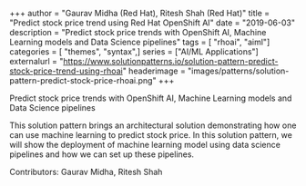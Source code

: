 +++
author = "Gaurav Midha (Red Hat), Ritesh Shah (Red Hat)"
title = "Predict stock price trend using Red Hat OpenShift AI"
date = "2019-06-03"
description = "Predict stock price trends with OpenShift AI, Machine Learning models and Data Science pipelines"
tags = [    "rhoai", "aiml"]
categories = [    "themes",    "syntax",]
series = ["AI/ML Applications"]
externalurl =  "https://www.solutionpatterns.io/solution-pattern-predict-stock-price-trend-using-rhoai"
headerimage = "images/patterns/solution-pattern-predict-stock-price-rhoai.png"
+++




Predict stock price trends with OpenShift AI, Machine Learning models and Data Science pipelines


<!--more-->
This solution pattern brings an architectural solution demonstrating how one can use machine learning to predict stock price. In this solution pattern, we will show the deployment of machine learning model using data science pipelines and how we can set up these pipelines.

Contributors: Gaurav Midha, Ritesh Shah

